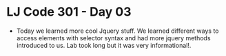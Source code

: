 # LJ Code 301 - Day 03

 - Today we learned more cool Jquery stuff. We learned different ways to access elements with selector syntax and had more jquery methods introduced to us. Lab took long but it was very informational!.
